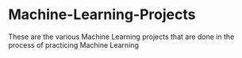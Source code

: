 # Machine-Learning-Projects
These are the various Machine Learning projects that are done in the process of practicing Machine Learning
